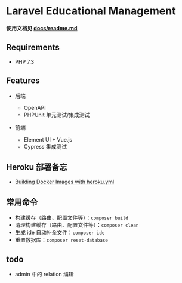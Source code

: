 # Laravel Educational Management

**使用文档见 [docs/readme.md](./docs/readme.md)**

## Requirements

- PHP 7.3

## Features

- 后端
    - OpenAPI
    - PHPUnit 单元测试/集成测试

- 前端
    - Element UI + Vue.js
    - Cypress 集成测试

## Heroku 部署备忘

- [Building Docker Images with heroku.yml](https://devcenter.heroku.com/articles/build-docker-images-heroku-yml)

## 常用命令

- 构建缓存（路由、配置文件等）：`composer build`
- 清理构建缓存（路由、配置文件等）：`composer clean`
- 生成 ide 自动补全文件：`composer ide`
- 重置数据库：`composer reset-database`

## todo

- admin 中的 relation 编辑
